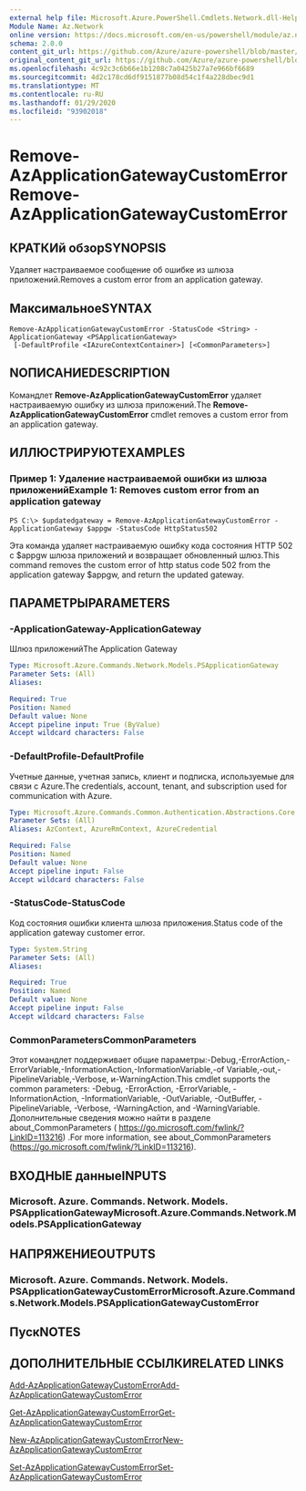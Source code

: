 ```yaml
---
external help file: Microsoft.Azure.PowerShell.Cmdlets.Network.dll-Help.xml
Module Name: Az.Network
online version: https://docs.microsoft.com/en-us/powershell/module/az.network/remove-azapplicationgatewaycustomerror
schema: 2.0.0
content_git_url: https://github.com/Azure/azure-powershell/blob/master/src/Network/Network/help/Remove-AzApplicationGatewayCustomError.md
original_content_git_url: https://github.com/Azure/azure-powershell/blob/master/src/Network/Network/help/Remove-AzApplicationGatewayCustomError.md
ms.openlocfilehash: 4c92c3c6b66e1b1208c7a0425b27a7e966bf6689
ms.sourcegitcommit: 4d2c178cd6df9151877b08d54c1f4a228dbec9d1
ms.translationtype: MT
ms.contentlocale: ru-RU
ms.lasthandoff: 01/29/2020
ms.locfileid: "93902018"
---
```

# <span data-ttu-id="d8a2e-101">Remove-AzApplicationGatewayCustomError</span><span class="sxs-lookup"><span data-stu-id="d8a2e-101">Remove-AzApplicationGatewayCustomError</span></span>

## <span data-ttu-id="d8a2e-102">КРАТКИй обзор</span><span class="sxs-lookup"><span data-stu-id="d8a2e-102">SYNOPSIS</span></span>
<span data-ttu-id="d8a2e-103">Удаляет настраиваемое сообщение об ошибке из шлюза приложений.</span><span class="sxs-lookup"><span data-stu-id="d8a2e-103">Removes a custom error from an application gateway.</span></span>

## <span data-ttu-id="d8a2e-104">Максимальное</span><span class="sxs-lookup"><span data-stu-id="d8a2e-104">SYNTAX</span></span>

```
Remove-AzApplicationGatewayCustomError -StatusCode <String> -ApplicationGateway <PSApplicationGateway>
 [-DefaultProfile <IAzureContextContainer>] [<CommonParameters>]
```

## <span data-ttu-id="d8a2e-105">NОПИСАНИЕ</span><span class="sxs-lookup"><span data-stu-id="d8a2e-105">DESCRIPTION</span></span>
<span data-ttu-id="d8a2e-106">Командлет **Remove-AzApplicationGatewayCustomError** удаляет настраиваемую ошибку из шлюза приложений.</span><span class="sxs-lookup"><span data-stu-id="d8a2e-106">The **Remove-AzApplicationGatewayCustomError** cmdlet removes a custom error from an application gateway.</span></span>

## <span data-ttu-id="d8a2e-107">ИЛЛЮСТРИРУЮТ</span><span class="sxs-lookup"><span data-stu-id="d8a2e-107">EXAMPLES</span></span>

### <span data-ttu-id="d8a2e-108">Пример 1: Удаление настраиваемой ошибки из шлюза приложений</span><span class="sxs-lookup"><span data-stu-id="d8a2e-108">Example 1: Removes custom error from an application gateway</span></span>
```
PS C:\> $updatedgateway = Remove-AzApplicationGatewayCustomError -ApplicationGateway $appgw -StatusCode HttpStatus502
```

<span data-ttu-id="d8a2e-109">Эта команда удаляет настраиваемую ошибку кода состояния HTTP 502 с $appgw шлюза приложений и возвращает обновленный шлюз.</span><span class="sxs-lookup"><span data-stu-id="d8a2e-109">This command removes the custom error of http status code 502 from the application gateway $appgw, and return the updated gateway.</span></span>

## <span data-ttu-id="d8a2e-110">ПАРАМЕТРЫ</span><span class="sxs-lookup"><span data-stu-id="d8a2e-110">PARAMETERS</span></span>

### <span data-ttu-id="d8a2e-111">-ApplicationGateway</span><span class="sxs-lookup"><span data-stu-id="d8a2e-111">-ApplicationGateway</span></span>
<span data-ttu-id="d8a2e-112">Шлюз приложений</span><span class="sxs-lookup"><span data-stu-id="d8a2e-112">The Application Gateway</span></span>

```yaml
Type: Microsoft.Azure.Commands.Network.Models.PSApplicationGateway
Parameter Sets: (All)
Aliases:

Required: True
Position: Named
Default value: None
Accept pipeline input: True (ByValue)
Accept wildcard characters: False
```

### <span data-ttu-id="d8a2e-113">-DefaultProfile</span><span class="sxs-lookup"><span data-stu-id="d8a2e-113">-DefaultProfile</span></span>
<span data-ttu-id="d8a2e-114">Учетные данные, учетная запись, клиент и подписка, используемые для связи с Azure.</span><span class="sxs-lookup"><span data-stu-id="d8a2e-114">The credentials, account, tenant, and subscription used for communication with Azure.</span></span>

```yaml
Type: Microsoft.Azure.Commands.Common.Authentication.Abstractions.Core.IAzureContextContainer
Parameter Sets: (All)
Aliases: AzContext, AzureRmContext, AzureCredential

Required: False
Position: Named
Default value: None
Accept pipeline input: False
Accept wildcard characters: False
```

### <span data-ttu-id="d8a2e-115">-StatusCode</span><span class="sxs-lookup"><span data-stu-id="d8a2e-115">-StatusCode</span></span>
<span data-ttu-id="d8a2e-116">Код состояния ошибки клиента шлюза приложения.</span><span class="sxs-lookup"><span data-stu-id="d8a2e-116">Status code of the application gateway customer error.</span></span>

```yaml
Type: System.String
Parameter Sets: (All)
Aliases:

Required: True
Position: Named
Default value: None
Accept pipeline input: False
Accept wildcard characters: False
```

### <span data-ttu-id="d8a2e-117">CommonParameters</span><span class="sxs-lookup"><span data-stu-id="d8a2e-117">CommonParameters</span></span>
<span data-ttu-id="d8a2e-118">Этот командлет поддерживает общие параметры:-Debug,-ErrorAction,-ErrorVariable,-InformationAction,-InformationVariable,-of Variable,-out,-PipelineVariable,-Verbose, и-WarningAction.</span><span class="sxs-lookup"><span data-stu-id="d8a2e-118">This cmdlet supports the common parameters: -Debug, -ErrorAction, -ErrorVariable, -InformationAction, -InformationVariable, -OutVariable, -OutBuffer, -PipelineVariable, -Verbose, -WarningAction, and -WarningVariable.</span></span> <span data-ttu-id="d8a2e-119">Дополнительные сведения можно найти в разделе about_CommonParameters ( https://go.microsoft.com/fwlink/?LinkID=113216) .</span><span class="sxs-lookup"><span data-stu-id="d8a2e-119">For more information, see about_CommonParameters (https://go.microsoft.com/fwlink/?LinkID=113216).</span></span>

## <span data-ttu-id="d8a2e-120">ВХОДНЫЕ данные</span><span class="sxs-lookup"><span data-stu-id="d8a2e-120">INPUTS</span></span>

### <span data-ttu-id="d8a2e-121">Microsoft. Azure. Commands. Network. Models. PSApplicationGateway</span><span class="sxs-lookup"><span data-stu-id="d8a2e-121">Microsoft.Azure.Commands.Network.Models.PSApplicationGateway</span></span>

## <span data-ttu-id="d8a2e-122">НАПРЯЖЕНИЕ</span><span class="sxs-lookup"><span data-stu-id="d8a2e-122">OUTPUTS</span></span>

### <span data-ttu-id="d8a2e-123">Microsoft. Azure. Commands. Network. Models. PSApplicationGatewayCustomError</span><span class="sxs-lookup"><span data-stu-id="d8a2e-123">Microsoft.Azure.Commands.Network.Models.PSApplicationGatewayCustomError</span></span>

## <span data-ttu-id="d8a2e-124">Пуск</span><span class="sxs-lookup"><span data-stu-id="d8a2e-124">NOTES</span></span>

## <span data-ttu-id="d8a2e-125">ДОПОЛНИТЕЛЬНЫЕ ССЫЛКИ</span><span class="sxs-lookup"><span data-stu-id="d8a2e-125">RELATED LINKS</span></span>

[<span data-ttu-id="d8a2e-126">Add-AzApplicationGatewayCustomError</span><span class="sxs-lookup"><span data-stu-id="d8a2e-126">Add-AzApplicationGatewayCustomError</span></span>](./Add-AzApplicationGatewayCustomError.md)

[<span data-ttu-id="d8a2e-127">Get-AzApplicationGatewayCustomError</span><span class="sxs-lookup"><span data-stu-id="d8a2e-127">Get-AzApplicationGatewayCustomError</span></span>](./Get-AzApplicationGatewayCustomError.md)

[<span data-ttu-id="d8a2e-128">New-AzApplicationGatewayCustomError</span><span class="sxs-lookup"><span data-stu-id="d8a2e-128">New-AzApplicationGatewayCustomError</span></span>](./New-AzApplicationGatewayCustomError.md)

[<span data-ttu-id="d8a2e-129">Set-AzApplicationGatewayCustomError</span><span class="sxs-lookup"><span data-stu-id="d8a2e-129">Set-AzApplicationGatewayCustomError</span></span>](./Set-AzApplicationGatewayCustomError.md)
